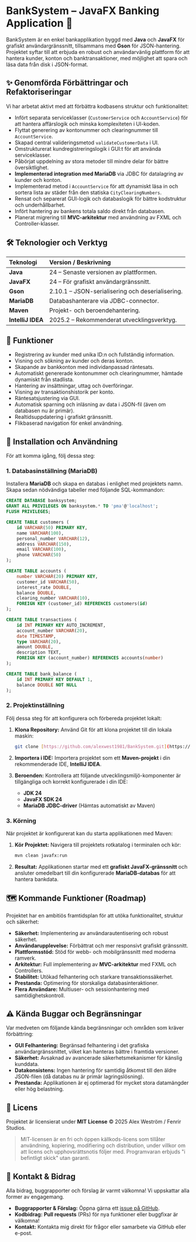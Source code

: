 # BankSystem – JavaFX Banking Application 🏦

BankSystem är en enkel bankapplikation byggd med **Java** och **JavaFX** för grafiskt användargränssnitt, tillsammans med **Gson** för JSON-hantering. Projektet syftar till att erbjuda en robust och användarvänlig plattform för att hantera kunder, konton och banktransaktioner, med möjlighet att spara och läsa data från disk i JSON-format.

## ✨ Genomförda Förbättringar och Refaktoriseringar

Vi har arbetat aktivt med att förbättra kodbasens struktur och funktionalitet:

* Infört separata serviceklasser (`CustomerService` och `AccountService`) för att hantera affärslogik och minska komplexiteten i UI-koden.
* Flyttat generering av kontonummer och clearingnummer till `AccountService`.
* Skapad central valideringsmetod `validateCustomerData` i UI.
* Omstrukturerat kundregistreringslogik i GUI:t för att använda serviceklasser.
* Påbörjat uppdelning av stora metoder till mindre delar för bättre översiktlighet.
* **Implementerad integration med MariaDB** via JDBC för datalagring av kunder och konton.
* Implementerad metod i `AccountService` för att dynamiskt läsa in och sortera lista av städer från den statiska `CityClearingNumbers`.
* Rensat och separerat GUI-logik och databaslogik för bättre kodstruktur och underhållbarhet.
* Infört hantering av bankens totala saldo direkt från databasen.
* Planerat migrering till **MVC-arkitektur** med användning av FXML och Controller-klasser.

## 🛠️ Teknologier och Verktyg

| Teknologi | Version / Beskrivning |
| :--- | :--- |
| **Java** | 24 – Senaste versionen av plattformen. |
| **JavaFX** | 24 – För grafiskt användargränssnitt. |
| **Gson** | 2.10.1 – JSON-serialisering och deserialisering. |
| **MariaDB** | Databashanterare via JDBC-connector. |
| **Maven** | Projekt- och beroendehantering. |
| **IntelliJ IDEA** | 2025.2 – Rekommenderat utvecklingsverktyg. |

## 🌟 Funktioner

* Registrering av kunder med unika ID:n och fullständig information.
* Visning och sökning av kunder och deras konton.
* Skapande av bankkonton med individanpassad räntesats.
* Automatiskt genererade kontonummer och clearingnummer, hämtade dynamiskt från stadlista.
* Hantering av insättningar, uttag och överföringar.
* Visning av transaktionshistorik per konto.
* Räntesatsjustering via GUI.
* Automatisk sparning och inläsning av data i JSON-fil (även om databasen nu är primär).
* Realtidsuppdatering i grafiskt gränssnitt.
* Flikbaserad navigation för enkel användning.

## 🚀 Installation och Användning

För att komma igång, följ dessa steg:

### 1. Databasinställning (MariaDB)

Installera **MariaDB** och skapa en databas i enlighet med projektets namn. Skapa sedan nödvändiga tabeller med följande SQL-kommandon:

```sql
CREATE DATABASE banksystem;
GRANT ALL PRIVILEGES ON banksystem.* TO 'pma'@'localhost';
FLUSH PRIVILEGES;

CREATE TABLE customers (
    id VARCHAR(50) PRIMARY KEY,
    name VARCHAR(100),
    personal_number VARCHAR(12),
    address VARCHAR(150),
    email VARCHAR(100),
    phone VARCHAR(50)
);

CREATE TABLE accounts (
    number VARCHAR(20) PRIMARY KEY,
    customer_id VARCHAR(50),
    interest_rate DOUBLE,
    balance DOUBLE,
    clearing_number VARCHAR(10),
    FOREIGN KEY (customer_id) REFERENCES customers(id)
);

CREATE TABLE transactions (
    id INT PRIMARY KEY AUTO_INCREMENT,
    account_number VARCHAR(20),
    date TIMESTAMP,
    type VARCHAR(20),
    amount DOUBLE,
    description TEXT,
    FOREIGN KEY (account_number) REFERENCES accounts(number)
);

CREATE TABLE bank_balance (
    id INT PRIMARY KEY DEFAULT 1,
    balance DOUBLE NOT NULL
);
```

### 2. Projektinställning

Följ dessa steg för att konfigurera och förbereda projektet lokalt:

1.  **Klona Repository:**
    Använd Git för att klona projektet till din lokala maskin:
    ```bash
    git clone [https://github.com/alexwest1981/BankSystem.git](https://github.com/alexwest1981/BankSystem.git)
    ```

2.  **Importera i IDE:**
    Importera projektet som ett **Maven-projekt** i din rekommenderade IDE, **IntelliJ IDEA**.

3.  **Beroenden:**
    Kontrollera att följande utvecklingsmiljö-komponenter är tillgängliga och korrekt konfigurerade i din IDE:
    * **JDK 24**
    * **JavaFX SDK 24**
    * **MariaDB JDBC-driver** (Hämtas automatiskt av Maven)

### 3. Körning

När projektet är konfigurerat kan du starta applikationen med Maven:

1.  **Kör Projektet:**
    Navigera till projektets rotkatalog i terminalen och kör:
    ```bash
    mvn clean javafx:run
    ```

2.  **Resultat:**
    Applikationen startar med ett **grafiskt JavaFX-gränssnitt** och ansluter omedelbart till din konfigurerade **MariaDB-databas** för att hantera bankdata.



## 🗺️ Kommande Funktioner (Roadmap)

Projektet har en ambitiös framtidsplan för att utöka funktionalitet, struktur och säkerhet:

* **Säkerhet:** Implementering av användarautentisering och robust säkerhet.
* **Användarupplevelse:** Förbättrat och mer responsivt grafiskt gränssnitt.
* **Plattformsstöd:** Stöd för webb- och mobilgränssnitt med moderna ramverk.
* **Arkitektur:** Full implementering av **MVC-arkitektur** med FXML och Controllers.
* **Stabilitet:** Utökad felhantering och starkare transaktionssäkerhet.
* **Prestanda:** Optimering för storskaliga databasinteraktioner.
* **Flera Användare:** Multiuser- och sessionhantering med samtidighetskontroll.

## ⚠️ Kända Buggar och Begränsningar

Var medveten om följande kända begränsningar och områden som kräver förbättring:

* **GUI Felhantering:** Begränsad felhantering i det grafiska användargränssnittet, vilket kan hanteras bättre i framtida versioner.
* **Säkerhet:** Avsaknad av avancerade säkerhetsmekanismer för känslig kunddata.
* **Datakonsistens:** Ingen hantering för samtidig åtkomst till den äldre JSON-filen (då databas nu är primär lagringslösning).
* **Prestanda:** Applikationen är ej optimerad för mycket stora datamängder eller hög belastning.

## 📜 Licens

Projektet är licensierat under **MIT License** © 2025 Alex Weström / Fenrir Studios.

> MIT-licensen är en fri och öppen källkods-licens som tillåter användning, kopiering, modifiering och distribution, under villkor om att licens och upphovsrättsnotis följer med. Programvaran erbjuds "i befintligt skick" utan garanti.

## 🤝 Kontakt & Bidrag

Alla bidrag, buggrapporter och förslag är varmt välkomna! Vi uppskattar alla former av engagemang.

* **Buggrapporter & Förslag:** Öppna gärna ett [issue på GitHub](https://github.com/alexwest1981/BankSystem/issues).
* **Kodbidrag:** **Pull requests** (PRs) för nya funktioner eller buggfixar är välkomna!
* **Kontakt:** Kontakta mig direkt för frågor eller samarbete via GitHub eller e-post.
